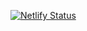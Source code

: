 [![Netlify Status](https://api.netlify.com/api/v1/badges/918992d3-6cb3-468e-bf4e-0399f23bd325/deploy-status)](https://app.netlify.com/sites/secure-jekyll-site/deploys)
